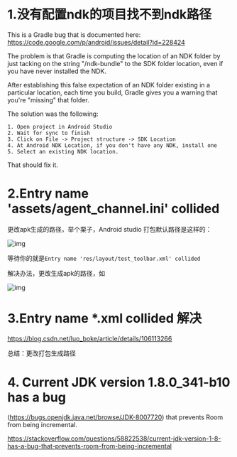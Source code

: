 # 1.没有配置ndk的项目找不到ndk路径

This is a Gradle bug that is documented here:
https://code.google.com/p/android/issues/detail?id=228424

 

The problem is that Gradle is computing the location of an NDK folder by just tacking on the string "/ndk-bundle" to the SDK folder location, even if you have never installed the NDK.

After establishing this false expectation of an NDK folder existing in a particular location, each time you build, Gradle gives you a warning that you're "missing" that folder. 

 

The solution was the following:

    1. Open project in Android Studio
    2. Wait for sync to finish
    3. Click on File -> Project structure -> SDK Location
    4. At Android NDK Location, if you don't have any NDK, install one
    5. Select an existing NDK location.

That should fix it.



# 2.Entry name 'assets/agent_channel.ini' collided



更改apk生成的路径，举个栗子，Android studio 打包默认路径是这样的：

![img](https://img-blog.csdnimg.cn/2020051409495296.png?x-oss-process=image/watermark,type_ZmFuZ3poZW5naGVpdGk,shadow_10,text_aHR0cHM6Ly9ibG9nLmNzZG4ubmV0L2x1b19ib2tl,size_16,color_FFFFFF,t_70)

等待你的就是`Entry name 'res/layout/test_toolbar.xml' collided`

解决办法，更改生成apk的路径，如

![img](https://img-blog.csdnimg.cn/20200514095235468.png?x-oss-process=image/watermark,type_ZmFuZ3poZW5naGVpdGk,shadow_10,text_aHR0cHM6Ly9ibG9nLmNzZG4ubmV0L2x1b19ib2tl,size_16,color_FFFFFF,t_70)

# 3.Entry name *.xml collided 解决

https://blog.csdn.net/luo_boke/article/details/106113266

总结：更改打包生成路径

# 4. Current JDK version 1.8.0_341-b10 has a bug

 (https://bugs.openjdk.java.net/browse/JDK-8007720) that prevents Room from being incremental. 

https://stackoverflow.com/questions/58822538/current-jdk-version-1-8-has-a-bug-that-prevents-room-from-being-incremental
